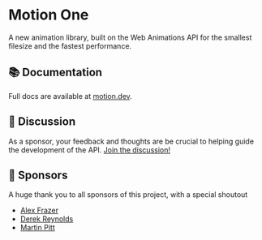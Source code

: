 # Motion One

A new animation library, built on the Web Animations API for the smallest filesize and the fastest performance.

## 📚 Documentation

Full docs are available at [motion.dev](https://motion.dev).

## 💬 Discussion

As a sponsor, your feedback and thoughts are be crucial to helping guide the development of the API. [Join the discussion!](https://github.com/motionone/motion/discussions)

## 🙌 Sponsors

A huge thank you to all sponsors of this project, with a special shoutout

- [Alex Frazer](https://github.com/AlexFrazer)
- [Derek Reynolds](https://github.com/derekr)
- [Martin Pitt](https://github.com/Martin-Pitt)
